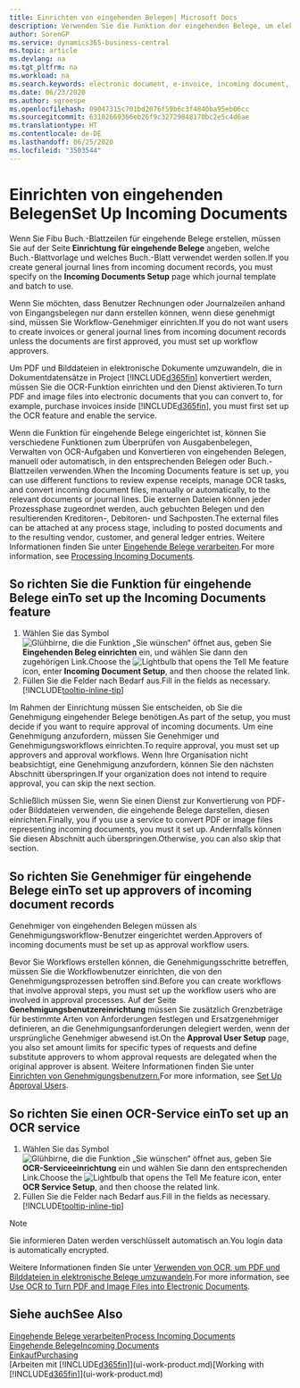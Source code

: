 ```yaml
---
title: Einrichten von eingehenden Belegen| Microsoft Docs
description: Verwenden Sie die Funktion der eingehenden Belege, um elektronische Belege zu erstellen, verwalten Sie OCRaufgaben, importieren Sie Rechnungen und wandeln Sie Bilddateien um.
author: SorenGP
ms.service: dynamics365-business-central
ms.topic: article
ms.devlang: na
ms.tgt_pltfrm: na
ms.workload: na
ms.search.keywords: electronic document, e-invoice, incoming document, OCR, ecommerce, document exchange, import invoice
ms.date: 06/23/2020
ms.author: sgroespe
ms.openlocfilehash: 09047315c701bd2076f59b6c3f4840ba95eb06cc
ms.sourcegitcommit: 63102669366eb26f9c32729848170bc2e5c4d6ae
ms.translationtype: HT
ms.contentlocale: de-DE
ms.lasthandoff: 06/25/2020
ms.locfileid: "3503544"
---
```

# <a name="set-up-incoming-documents"></a><span data-ttu-id="f757a-103">Einrichten von eingehenden Belegen</span><span class="sxs-lookup"><span data-stu-id="f757a-103">Set Up Incoming Documents</span></span>

<span data-ttu-id="f757a-104">Wenn Sie Fibu Buch.-Blattzeilen für eingehende Belege erstellen, müssen Sie auf der Seite **Einrichtung für eingehende Belege** angeben, welche Buch.-Blattvorlage und welches Buch.-Blatt verwendet werden sollen.</span><span class="sxs-lookup"><span data-stu-id="f757a-104">If you create general journal lines from incoming document records, you must specify on the **Incoming Documents Setup** page which journal template and batch to use.</span></span>

<span data-ttu-id="f757a-105">Wenn Sie möchten, dass Benutzer Rechnungen oder Journalzeilen anhand von Eingangsbelegen nur dann erstellen können, wenn diese genehmigt sind, müssen Sie Workflow-Genehmiger einrichten.</span><span class="sxs-lookup"><span data-stu-id="f757a-105">If you do not want users to create invoices or general journal lines from incoming document records unless the documents are first approved, you must set up workflow approvers.</span></span>

<span data-ttu-id="f757a-106">Um PDF und Bilddateien in elektronische Dokumente umzuwandeln, die in Dokumentdatensätze in Project [!INCLUDE[d365fin](includes/d365fin_md.md)] konvertiert werden, müssen Sie die OCR-Funktion einrichten und den Dienst aktivieren.</span><span class="sxs-lookup"><span data-stu-id="f757a-106">To turn PDF and image files into electronic documents that you can convert to, for example, purchase invoices inside [!INCLUDE[d365fin](includes/d365fin_md.md)], you must first set up the OCR feature and enable the service.</span></span>

<span data-ttu-id="f757a-107">Wenn die Funktion für eingehende Belege eingerichtet ist, können Sie verschiedene Funktionen zum Überprüfen von Ausgabenbelegen, Verwalten von OCR-Aufgaben und Konvertieren von eingehenden Belegen, manuell oder automatisch, in den entsprechenden Belegen oder Buch.-Blattzeilen verwenden.</span><span class="sxs-lookup"><span data-stu-id="f757a-107">When the Incoming Documents feature is set up, you can use different functions to review expense receipts, manage OCR tasks, and convert incoming document files, manually or automatically, to the relevant documents or journal lines.</span></span> <span data-ttu-id="f757a-108">Die externen Dateien können jeder Prozessphase zugeordnet werden, auch gebuchten Belegen und den resultierenden Kreditoren-, Debitoren- und Sachposten.</span><span class="sxs-lookup"><span data-stu-id="f757a-108">The external files can be attached at any process stage, including to posted documents and to the resulting vendor, customer, and general ledger entries.</span></span> <span data-ttu-id="f757a-109">Weitere Informationen finden Sie unter [Eingehende Belege verarbeiten](across-process-income-documents.md).</span><span class="sxs-lookup"><span data-stu-id="f757a-109">For more information, see [Processing Incoming Documents](across-process-income-documents.md).</span></span>

## <a name="to-set-up-the-incoming-documents-feature"></a><span data-ttu-id="f757a-110">So richten Sie die Funktion für eingehende Belege ein</span><span class="sxs-lookup"><span data-stu-id="f757a-110">To set up the Incoming Documents feature</span></span>

1. <span data-ttu-id="f757a-111">Wählen Sie das Symbol ![Glühbirne, die die Funktion „Sie wünschen“ öffnet](media/ui-search/search_small.png "Was möchten Sie tun?") aus, geben Sie **Eingehenden Beleg einrichten** ein, und wählen Sie dann den zugehörigen Link.</span><span class="sxs-lookup"><span data-stu-id="f757a-111">Choose the ![Lightbulb that opens the Tell Me feature](media/ui-search/search_small.png "Tell me what you want to do") icon, enter **Incoming Document Setup**, and then choose the related link.</span></span>
2. <span data-ttu-id="f757a-112">Füllen Sie die Felder nach Bedarf aus.</span><span class="sxs-lookup"><span data-stu-id="f757a-112">Fill in the fields as necessary.</span></span> [!INCLUDE[tooltip-inline-tip](includes/tooltip-inline-tip_md.md)]

<span data-ttu-id="f757a-113">Im Rahmen der Einrichtung müssen Sie entscheiden, ob Sie die Genehmigung eingehender Belege benötigen.</span><span class="sxs-lookup"><span data-stu-id="f757a-113">As part of the setup, you must decide if you want to require approval of incoming documents.</span></span> <span data-ttu-id="f757a-114">Um eine Genehmigung anzufordern, müssen Sie Genehmiger und Genehmigungsworkflows einrichten.</span><span class="sxs-lookup"><span data-stu-id="f757a-114">To require approval, you must set up approvers and approval workflows.</span></span> <span data-ttu-id="f757a-115">Wenn Ihre Organisation nicht beabsichtigt, eine Genehmigung anzufordern, können Sie den nächsten Abschnitt überspringen.</span><span class="sxs-lookup"><span data-stu-id="f757a-115">If your organization does not intend to require approval, you can skip the next section.</span></span>  

<span data-ttu-id="f757a-116">Schließlich müssen Sie, wenn Sie einen Dienst zur Konvertierung von PDF- oder Bilddateien verwenden, die eingehende Belege darstellen, diesen einrichten.</span><span class="sxs-lookup"><span data-stu-id="f757a-116">Finally, you if you use a service to convert PDF or image files representing incoming documents, you must it set up.</span></span> <span data-ttu-id="f757a-117">Andernfalls können Sie diesen Abschnitt auch überspringen.</span><span class="sxs-lookup"><span data-stu-id="f757a-117">Otherwise, you can also skip that section.</span></span>  

## <a name="to-set-up-approvers-of-incoming-document-records"></a><span data-ttu-id="f757a-118">So richten Sie Genehmiger für eingehende Belege ein</span><span class="sxs-lookup"><span data-stu-id="f757a-118">To set up approvers of incoming document records</span></span>

<span data-ttu-id="f757a-119">Genehmiger von eingehenden Belegen müssen als Genehmigungsworkflow-Benutzer eingerichtet werden.</span><span class="sxs-lookup"><span data-stu-id="f757a-119">Approvers of incoming documents must be set up as approval workflow users.</span></span>

<span data-ttu-id="f757a-120">Bevor Sie Workflows erstellen können, die Genehmigungsschritte betreffen, müssen Sie die Workflowbenutzer einrichten, die von den Genehmigungsprozessen betroffen sind.</span><span class="sxs-lookup"><span data-stu-id="f757a-120">Before you can create workflows that involve approval steps, you must set up the workflow users who are involved in approval processes.</span></span> <span data-ttu-id="f757a-121">Auf der Seite **Genehmigungsbenutzereinrichtung** müssen Sie zusätzlich Grenzbeträge für bestimmte Arten von Anforderungen festlegen und Ersatzgenehmiger definieren, an die Genehmigungsanforderungen delegiert werden, wenn der ursprüngliche Genehmiger abwesend ist.</span><span class="sxs-lookup"><span data-stu-id="f757a-121">On the **Approval User Setup** page, you also set amount limits for specific types of requests and define substitute approvers to whom approval requests are delegated when the original approver is absent.</span></span> <span data-ttu-id="f757a-122">Weitere Informationen finden Sie unter [Einrichten von Genehmigungsbenutzern.](across-how-to-set-up-approval-users.md)</span><span class="sxs-lookup"><span data-stu-id="f757a-122">For more information, see [Set Up Approval Users](across-how-to-set-up-approval-users.md).</span></span>

## <a name="to-set-up-an-ocr-service"></a><span data-ttu-id="f757a-123">So richten Sie einen OCR-Service ein</span><span class="sxs-lookup"><span data-stu-id="f757a-123">To set up an OCR service</span></span>

1. <span data-ttu-id="f757a-124">Wählen Sie das Symbol ![Glühbirne, die die Funktion „Sie wünschen“ öffnet](media/ui-search/search_small.png "Was möchten Sie tun?") aus, geben Sie **OCR-Serviceeinrichtung** ein und wählen Sie dann den entsprechenden Link.</span><span class="sxs-lookup"><span data-stu-id="f757a-124">Choose the ![Lightbulb that opens the Tell Me feature](media/ui-search/search_small.png "Tell me what you want to do") icon, enter **OCR Service Setup**, and then choose the related link.</span></span>
2. <span data-ttu-id="f757a-125">Füllen Sie die Felder nach Bedarf aus.</span><span class="sxs-lookup"><span data-stu-id="f757a-125">Fill in the fields as necessary.</span></span> [!INCLUDE[tooltip-inline-tip](includes/tooltip-inline-tip_md.md)]

> [!NOTE]  
> <span data-ttu-id="f757a-126">Sie informieren Daten werden verschlüsselt automatisch an.</span><span class="sxs-lookup"><span data-stu-id="f757a-126">You login data is automatically encrypted.</span></span>

<span data-ttu-id="f757a-127">Weitere Informationen finden Sie unter [Verwenden von OCR, um PDF und Bilddateien in elektronische Belege umzuwandeln](across-how-use-ocr-pdf-images-files.md).</span><span class="sxs-lookup"><span data-stu-id="f757a-127">For more information, see [Use OCR to Turn PDF and Image Files into Electronic Documents](across-how-use-ocr-pdf-images-files.md).</span></span>  

## <a name="see-also"></a><span data-ttu-id="f757a-128">Siehe auch</span><span class="sxs-lookup"><span data-stu-id="f757a-128">See Also</span></span>

[<span data-ttu-id="f757a-129">Eingehende Belege verarbeiten</span><span class="sxs-lookup"><span data-stu-id="f757a-129">Process Incoming Documents</span></span>](across-process-income-documents.md)  
[<span data-ttu-id="f757a-130">Eingehende Belege</span><span class="sxs-lookup"><span data-stu-id="f757a-130">Incoming Documents</span></span>](across-income-documents.md)  
[<span data-ttu-id="f757a-131">Einkauf</span><span class="sxs-lookup"><span data-stu-id="f757a-131">Purchasing</span></span>](purchasing-manage-purchasing.md)  
<span data-ttu-id="f757a-132">[Arbeiten mit [!INCLUDE[d365fin](includes/d365fin_md.md)]](ui-work-product.md)</span><span class="sxs-lookup"><span data-stu-id="f757a-132">[Working with [!INCLUDE[d365fin](includes/d365fin_md.md)]](ui-work-product.md)</span></span>
